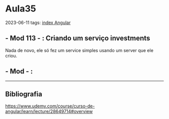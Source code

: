 # Aula35
2023-06-11
tags: [index Angular](../index%20Angular.md)

## - Mod 113 - : Criando um serviço investments

 Nada de novo, ele só fez um service simples usando um server que ele criou.



## - Mod  - :


-----------------------------------------------
## Bibliografia

https://www.udemy.com/course/curso-de-angular/learn/lecture/28649714#overview

